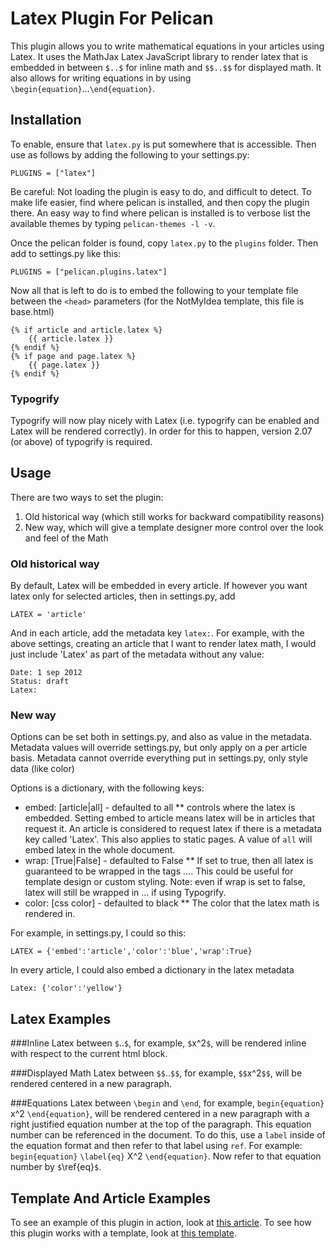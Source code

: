 Latex Plugin For Pelican
========================

This plugin allows you to write mathematical equations in your articles using Latex.
It uses the MathJax Latex JavaScript library to render latex that is embedded in
between `$..$` for inline math and `$$..$$` for displayed math. It also allows for 
writing equations in by using `\begin{equation}`...`\end{equation}`.

Installation
------------

To enable, ensure that `latex.py` is put somewhere that is accessible.
Then use as follows by adding the following to your settings.py:

    PLUGINS = ["latex"]

Be careful: Not loading the plugin is easy to do, and difficult to detect. To
make life easier, find where pelican is installed, and then copy the plugin
there. An easy way to find where pelican is installed is to verbose list the
available themes by typing `pelican-themes -l -v`. 

Once the pelican folder is found, copy `latex.py` to the `plugins` folder. Then 
add to settings.py like this:

    PLUGINS = ["pelican.plugins.latex"]

Now all that is left to do is to embed the following to your template file 
between the `<head>` parameters (for the NotMyIdea template, this file is base.html)

    {% if article and article.latex %}
        {{ article.latex }}
    {% endif %}
    {% if page and page.latex %}
        {{ page.latex }}
    {% endif %}

### Typogrify
Typogrify will now play nicely with Latex (i.e. typogrify can be enabled
and Latex will be rendered correctly). In order for this to happen, 
version 2.07 (or above) of typogrify is required.

Usage
-----
There are two ways to set the plugin:

 1. Old historical way (which still works for backward compatibility reasons)
 2. New way, which will give a template designer more control over the look 
and feel of the Math

### Old historical way
By default, Latex will be embedded in every article.
If however you want latex only for selected articles, 
then in settings.py, add

    LATEX = 'article'

And in each article, add the metadata key `latex:`. For example, with the above
settings, creating an article that I want to render latex math, I would just 
include 'Latex' as part of the metadata without any value:

    Date: 1 sep 2012
    Status: draft
    Latex:

### New way
Options can be set both in settings.py, and also as
value in the metadata. Metadata values will override
settings.py, but only apply on a per article basis.
Metadata cannot override everything put in settings.py,
only style data (like color)

Options is a dictionary, with the following keys:

 * embed: [article|all] - defaulted to all
  ** controls where the latex is embedded. Setting embed to article
    means latex will be in articles that request it. An article
    is considered to request latex if there is a metadata key 
    called 'Latex'. This also applies to static pages. A value of ``all``
    will embed latex in the whole document.
 * wrap: [True|False] - defaulted to False
  ** If set to true, then all latex is guaranteed to be wrapped 
    in the tags <mathjax>...</mathjax>. This could be useful for
    template design or custom styling. Note: even if wrap is set to
    false, latex will still be wrapped in <mathjax>...</mathjax> if
    using Typogrify.
 * color: [css color] - defaulted to black
  ** The color that the latex math is rendered in.

For example, in settings.py, I could so this:

    LATEX = {'embed':'article','color':'blue','wrap':True}

In every article, I could also embed a dictionary in the latex
metadata

    Latex: {'color':'yellow'}

Latex Examples
--------------
###Inline
Latex between `$`..`$`, for example, `$`x^2`$`, will be rendered inline 
with respect to the current html block.

###Displayed Math
Latex between `$$`..`$$`, for example, `$$`x^2`$$`, will be rendered centered in a 
new paragraph.

###Equations
Latex between `\begin` and `\end`, for example, `begin{equation}` x^2 `\end{equation}`, 
will be rendered centered in a new paragraph with a right justified equation number 
at the top of the paragraph. This equation number can be referenced in the document. 
To do this, use a `label` inside of the equation format and then refer to that label 
using `ref`. For example: `begin{equation}` `\label{eq}` X^2 `\end{equation}`. Now 
refer to that equation number by `$`\ref{eq}`$`.
 
Template And Article Examples
-----------------------------
To see an example of this plugin in action, look at 
[this article](http://doctrina.org/How-RSA-Works-With-Examples.html). To see how 
this plugin works with a template, look at 
[this template](https://github.com/barrysteyn/pelican_theme-personal_blog).
